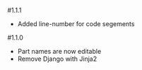 #1.1.1
- Added line-number for code segements

#1.1.0
- Part names are now editable
- Remove Django with Jinja2